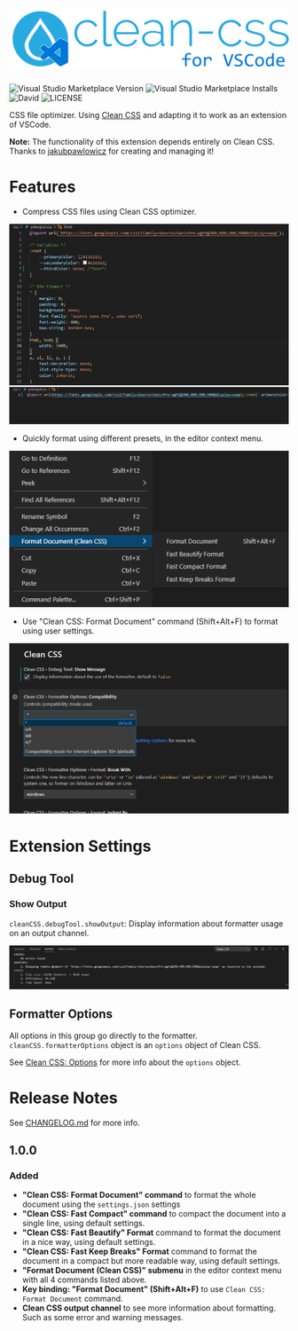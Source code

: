 <h1 style="text-align: center;">
    <img src="https://raw.githubusercontent.com/Travis71i/clean-css-vscode/master/images/clean-css-vscode-v1.png" alt="Clean CSS for VSCode" width="800px"/>
</h1>

![Visual Studio Marketplace Version](https://img.shields.io/visual-studio-marketplace/v/travis71i.clean-css-vscode)
![Visual Studio Marketplace Installs](https://img.shields.io/visual-studio-marketplace/i/travis71i.clean-css-vscode)
![David](https://david-dm.org/Travis71i/clean-css-vscode.svg)
![LICENSE](https://img.shields.io/github/license/Travis71i/clean-css-vscode)

CSS file optimizer. Using [Clean CSS](https://github.com/jakubpawlowicz/clean-css) and adapting it to work as an extension of VSCode. 

**Note:** The functionality of this extension depends entirely on Clean CSS. Thanks to [jakubpawlowicz](https://github.com/jakubpawlowicz) for creating and managing it!

# Features
- Compress CSS files using Clean CSS optimizer.

![Before //dev](https://raw.githubusercontent.com/Travis71i/clean-css-vscode/dev/images/css_1.png)
![After //dev](https://raw.githubusercontent.com/Travis71i/clean-css-vscode/dev/images/css_2.png)

- Quickly format using different presets, in the editor context menu.

![Editor Context Menu //dev](https://raw.githubusercontent.com/Travis71i/clean-css-vscode/dev/images/editor_context_menu.png)

- Use "Clean CSS: Format Document" command (Shift+Alt+F) to format using user settings.

![Settings UI //dev](https://raw.githubusercontent.com/Travis71i/clean-css-vscode/dev/images/settings_ui.png)

# Extension Settings

## Debug Tool

### Show Output

`cleanCSS.debugTool.showOutput`: Display information about formatter usage on an output channel.

![Clean CSS: Debug Output Channel example](https://raw.githubusercontent.com/Travis71i/clean-css-vscode/master/images/debugOutputExample.png)

## Formatter Options

All options in this group go directly to the formatter. `cleanCSS.formatterOptions` object is an `options` object of Clean CSS.
    
See [Clean CSS: Options](https://github.com/jakubpawlowicz/clean-css#constructor-options) for more info about the `options` object.

# Release Notes
See [CHANGELOG.md](CHANGELOG.md) for more info.

## 1.0.0

### Added
 - **"Clean CSS: Format Document" command** to format the whole document using the `settings.json` settings
 - **"Clean CSS: Fast Compact" command** to compact the document into a single line, using default settings.
 - **"Clean CSS: Fast Beautify" Format** command to format the document in a nice way, using default settings.
 - **"Clean CSS: Fast Keep Breaks" Format** command to format the document in a compact but more readable way, using default settings.
 - **"Format Document (Clean CSS)" submenu** in the editor context menu with all 4 commands listed above.
 - **Key binding: "Format Document" (Shift+Alt+F)** to use `Clean CSS: Format Document` command.
 - **Clean CSS output channel** to see more information about formatting. Such as some error and warning messages.
